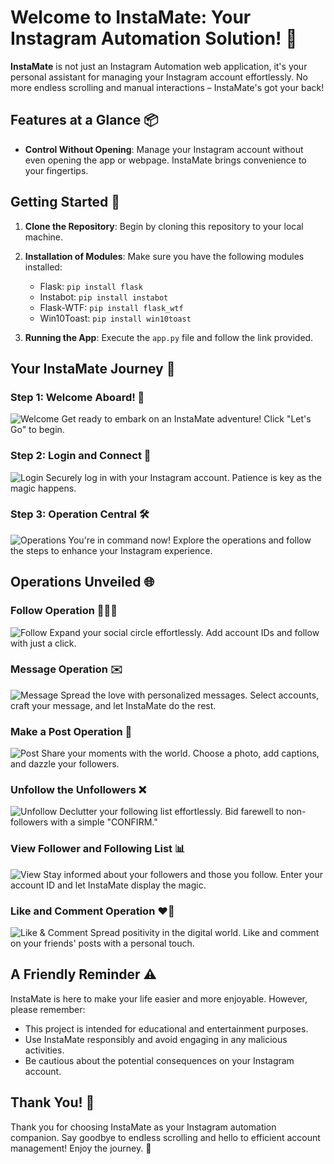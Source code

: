 # Welcome to InstaMate: Your Instagram Automation Solution! 🚀

**InstaMate** is not just an Instagram Automation web application, it's your personal assistant for managing your Instagram account effortlessly. No more endless scrolling and manual interactions – InstaMate's got your back!

## Features at a Glance 📦

- **Control Without Opening**: Manage your Instagram account without even opening the app or webpage. InstaMate brings convenience to your fingertips.

## Getting Started 🚀

1. **Clone the Repository**: Begin by cloning this repository to your local machine.

2. **Installation of Modules**: Make sure you have the following modules installed:

   - Flask: `pip install flask`
   - Instabot: `pip install instabot`
   - Flask-WTF: `pip install flask_wtf`
   - Win10Toast: `pip install win10toast`

3. **Running the App**: Execute the `app.py` file and follow the link provided.

## Your InstaMate Journey 🌟

### Step 1: Welcome Aboard! 🎉
![Welcome](https://github.com/KeshavJha1310/InstaMate/assets/124581153/faba686c-4490-452c-a368-1d4d84578944)
Get ready to embark on an InstaMate adventure! Click "Let's Go" to begin.

### Step 2: Login and Connect 📲
![Login](https://github.com/KeshavJha1310/InstaMate/assets/124581153/81d3bac2-e7a1-47ea-9987-0b42a2a05e9c)
Securely log in with your Instagram account. Patience is key as the magic happens.

### Step 3: Operation Central 🛠️
![Operations](https://github.com/KeshavJha1310/InstaMate/assets/124581153/cda2e97e-10a6-4312-8043-3ee5d34a361c)
You're in command now! Explore the operations and follow the steps to enhance your Instagram experience.

## Operations Unveiled 🌐

### Follow Operation 🧑‍🤝‍🧑
![Follow](https://github.com/KeshavJha1310/InstaMate/assets/124581153/7999f298-a71c-428b-acb3-ed0169e53f54)
Expand your social circle effortlessly. Add account IDs and follow with just a click.

### Message Operation ✉️
![Message](https://github.com/KeshavJha1310/InstaMate/assets/124581153/0bbe1f56-f4bb-4e1c-ac8e-095bde9c6109)
Spread the love with personalized messages. Select accounts, craft your message, and let InstaMate do the rest.

### Make a Post Operation 📸
![Post](https://github.com/KeshavJha1310/InstaMate/assets/124581153/3f43997c-f719-405f-85ce-d811648d352e)
Share your moments with the world. Choose a photo, add captions, and dazzle your followers.

### Unfollow the Unfollowers ❌
![Unfollow](https://github.com/KeshavJha1310/InstaMate/assets/124581153/b368ed0a-3ab4-4c96-94fc-094e4fb831f2)
Declutter your following list effortlessly. Bid farewell to non-followers with a simple "CONFIRM."

### View Follower and Following List 📊
![View](https://github.com/KeshavJha1310/InstaMate/assets/124581153/19f95855-4075-4e76-b86b-f2e4b350724a)
Stay informed about your followers and those you follow. Enter your account ID and let InstaMate display the magic.

### Like and Comment Operation ❤️💬
![Like & Comment](https://github.com/KeshavJha1310/InstaMate/assets/124581153/342d92df-c689-4500-9012-62f4581ecf0a)
Spread positivity in the digital world. Like and comment on your friends' posts with a personal touch.

## A Friendly Reminder ⚠️

InstaMate is here to make your life easier and more enjoyable. However, please remember:

- This project is intended for educational and entertainment purposes.
- Use InstaMate responsibly and avoid engaging in any malicious activities.
- Be cautious about the potential consequences on your Instagram account.

## Thank You! 🙌

Thank you for choosing InstaMate as your Instagram automation companion. Say goodbye to endless scrolling and hello to efficient account management! Enjoy the journey. 🎈
